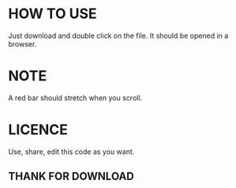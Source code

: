 # HOW TO USE

Just download and double click on the file. It should be opened in a browser.

# NOTE

A red bar should stretch when you scroll.

# LICENCE

Use, share, edit this code as you want.

## THANK FOR DOWNLOAD
